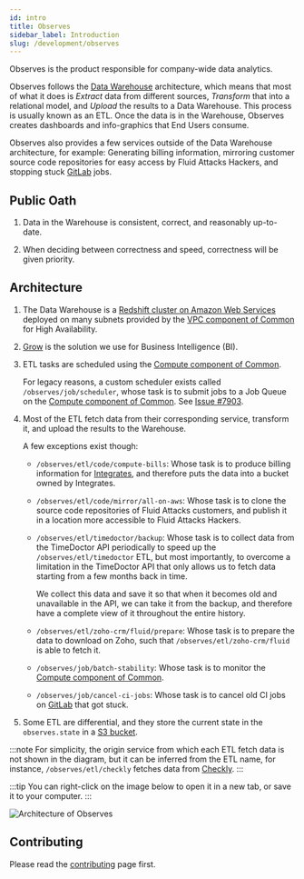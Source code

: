 ```yaml
---
id: intro
title: Observes
sidebar_label: Introduction
slug: /development/observes
---
```


Observes is the product responsible
for company-wide data analytics.

Observes follows the
[Data Warehouse](https://en.wikipedia.org/wiki/Data_warehouse)
architecture,
which means that most of what it does
is _Extract_ data
from different sources,
_Transform_ that into a relational model,
and _Upload_ the results to a Data Warehouse.
This process is usually known as an ETL.
Once the data is in the Warehouse,
Observes creates dashboards and info-graphics
that End Users consume.

Observes also provides a few services
outside of the Data Warehouse architecture,
for example:
Generating billing information,
mirroring customer source code repositories for easy access by Fluid Attacks Hackers,
and stopping stuck [GitLab](/development/stack/gitlab) jobs.

## Public Oath

1. Data in the Warehouse is consistent, correct, and reasonably up-to-date.

1. When deciding between correctness and speed,
   correctness will be given priority.

## Architecture

1. The Data Warehouse is a
   [Redshift cluster on Amazon Web Services](/development/stack/aws/redshift)
   deployed on many subnets provided
   by the [VPC component of Common](/development/common/vpc)
   for High Availability.

1. [Grow](https://www.grow.com/)
   is the solution we use for Business Intelligence (BI).

1. ETL tasks are scheduled
   using the [Compute component of Common](/development/common/compute).

   For legacy reasons,
   a custom scheduler exists called `/observes/job/scheduler`,
   whose task is to submit jobs
   to a Job Queue on the [Compute component of Common](/development/common/compute).
   See [Issue #7903](https://gitlab.com/fluidattacks/universe/-/issues/7903).

1. Most of the ETL fetch data from their corresponding service,
   transform it,
   and upload the results to the Warehouse.

   A few exceptions exist though:

   - `/observes/etl/code/compute-bills`:
     Whose task is to produce billing information
     for [Integrates](/development/integrates),
     and therefore puts the data into a bucket owned by Integrates.

   - `/observes/etl/code/mirror/all-on-aws`:
     Whose task is to clone the source code repositories of Fluid Attacks customers,
     and publish it in a location more accessible to Fluid Attacks Hackers.

   - `/observes/etl/timedoctor/backup`:
     Whose task is to collect data from the TimeDoctor API periodically
     to speed up the `/observes/etl/timedoctor` ETL,
     but most importantly,
     to overcome a limitation in the TimeDoctor API
     that only allows us to fetch data starting from a few months back in time.

     We collect this data and save it
     so that when it becomes old and unavailable in the API,
     we can take it from the backup,
     and therefore have a complete view of it
     throughout the entire history.

   - `/observes/etl/zoho-crm/fluid/prepare`:
     Whose task is to prepare the data to download on Zoho,
     such that `/observes/etl/zoho-crm/fluid` is able to fetch it.

   - `/observes/job/batch-stability`:
     Whose task is to monitor the
     [Compute component of Common](/development/common/compute).

   - `/observes/job/cancel-ci-jobs`:
     Whose task is to cancel old CI jobs on [GitLab](/development/stack/gitlab)
     that got stuck.

1. Some ETL are differential,
   and they store the current state in the `observes.state` in a
   [S3 bucket](/development/stack/aws/s3).

:::note
For simplicity, the origin service from which each ETL fetch data
is not shown in the diagram,
but it can be inferred from the ETL name,
for instance,
`/observes/etl/checkly` fetches data from
[Checkly](https://www.checklyhq.com/).
:::

:::tip
You can right-click on the image below
to open it in a new tab,
or save it to your computer.
:::

![Architecture of Observes](./arch.dot.svg)

## Contributing

Please read the
[contributing](/development/contributing) page first.
